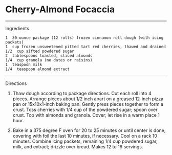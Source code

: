 # Cherry-Almond Focaccia

---

Ingredients

    1  30-ounce package (12 rolls) frozen cinnamon roll dough (with icing packets)
    1  cup frozen unsweetened pitted tart red cherries, thawed and drained
    1/2  cup sifted powdered sugar
    2  tablespoons toasted, sliced almonds
    1/4  cup granola (no dates or raisins)
    1  teaspoon milk
    1/4  teaspoon almond extract

---

Directions

1. Thaw dough according to package directions. Cut each roll into 4 pieces. Arrange pieces about 1/2 inch apart on a greased 12-inch pizza pan or 15x10x1-inch baking pan. Gently press pieces together to form a crust. Toss cherries with 1/4 cup of the powdered sugar; spoon over crust. Top with almonds and granola. Cover; let rise in a warm place 1 hour.

2. Bake in a 375 degree F oven for 20 to 25 minutes or until center is done, covering with foil the last 10 minutes, if necessary. Cool on a rack 10 minutes. Combine icing packets, remaining 1/4 cup powdered sugar, milk, and extract; drizzle over bread. Makes 12 to 16 servings. 

